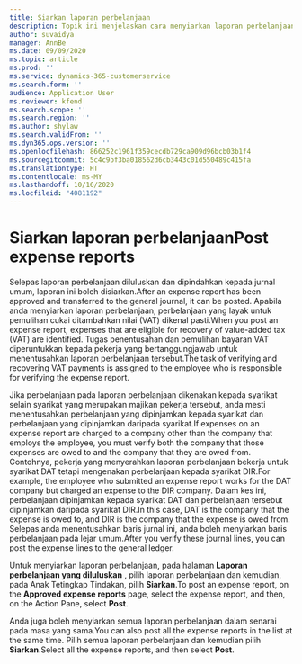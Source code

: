 ```yaml
---
title: Siarkan laporan perbelanjaan
description: Topik ini menjelaskan cara menyiarkan laporan perbelanjaan.
author: suvaidya
manager: AnnBe
ms.date: 09/09/2020
ms.topic: article
ms.prod: ''
ms.service: dynamics-365-customerservice
ms.search.form: ''
audience: Application User
ms.reviewer: kfend
ms.search.scope: ''
ms.search.region: ''
ms.author: shylaw
ms.search.validFrom: ''
ms.dyn365.ops.version: ''
ms.openlocfilehash: 866252c1961f359cecdb729ca909d96bcb03b1f4
ms.sourcegitcommit: 5c4c9bf3ba018562d6cb3443c01d550489c415fa
ms.translationtype: HT
ms.contentlocale: ms-MY
ms.lasthandoff: 10/16/2020
ms.locfileid: "4081192"
---
```

# <a name="post-expense-reports"></a><span data-ttu-id="1ab5e-103">Siarkan laporan perbelanjaan</span><span class="sxs-lookup"><span data-stu-id="1ab5e-103">Post expense reports</span></span>

<span data-ttu-id="1ab5e-104">Selepas laporan perbelanjaan diluluskan dan dipindahkan kepada jurnal umum, laporan ini boleh disiarkan.</span><span class="sxs-lookup"><span data-stu-id="1ab5e-104">After an expense report has been approved and transferred to the general journal, it can be posted.</span></span> <span data-ttu-id="1ab5e-105">Apabila anda menyiarkan laporan perbelanjaan, perbelanjaan yang layak untuk pemulihan cukai ditambahkan nilai (VAT) dikenal pasti.</span><span class="sxs-lookup"><span data-stu-id="1ab5e-105">When you post an expense report, expenses that are eligible for recovery of value-added tax (VAT) are identified.</span></span> <span data-ttu-id="1ab5e-106">Tugas penentusahan dan pemulihan bayaran VAT diperuntukkan kepada pekerja yang bertanggungjawab untuk menentusahkan laporan perbelanjaan tersebut.</span><span class="sxs-lookup"><span data-stu-id="1ab5e-106">The task of verifying and recovering VAT payments is assigned to the employee who is responsible for verifying the expense report.</span></span>

<span data-ttu-id="1ab5e-107">Jika perbelanjaan pada laporan perbelanjaan dikenakan kepada syarikat selain syarikat yang merupakan majikan pekerja tersebut, anda mesti menentusahkan perbelanjaan yang dipinjamkan kepada syarikat dan perbelanjaan yang dipinjamkan daripada syarikat.</span><span class="sxs-lookup"><span data-stu-id="1ab5e-107">If expenses on an expense report are charged to a company other than the company that employs the employee, you must verify both the company that those expenses are owed to and the company that they are owed from.</span></span> <span data-ttu-id="1ab5e-108">Contohnya, pekerja yang menyerahkan laporan perbelanjaan bekerja untuk syarikat DAT tetapi mengenakan perbelanjaan kepada syarikat DIR.</span><span class="sxs-lookup"><span data-stu-id="1ab5e-108">For example, the employee who submitted an expense report works for the DAT company but charged an expense to the DIR company.</span></span> <span data-ttu-id="1ab5e-109">Dalam kes ini, perbelanjaan dipinjamkan kepada syarikat DAT dan perbelanjaan tersebut dipinjamkan daripada syarikat DIR.</span><span class="sxs-lookup"><span data-stu-id="1ab5e-109">In this case, DAT is the company that the expense is owed to, and DIR is the company that the expense is owed from.</span></span> <span data-ttu-id="1ab5e-110">Selepas anda menentusahkan baris jurnal ini, anda boleh menyiarkan baris perbelanjaan pada lejar umum.</span><span class="sxs-lookup"><span data-stu-id="1ab5e-110">After you verify these journal lines, you can post the expense lines to the general ledger.</span></span>

<span data-ttu-id="1ab5e-111">Untuk menyiarkan laporan perbelanjaan, pada halaman **Laporan perbelanjaan yang diluluskan** , pilih laporan perbelanjaan dan kemudian, pada Anak Tetingkap Tindakan, pilih **Siarkan**.</span><span class="sxs-lookup"><span data-stu-id="1ab5e-111">To post an expense report, on the **Approved expense reports** page, select the expense report, and then, on the Action Pane, select **Post**.</span></span>

<span data-ttu-id="1ab5e-112">Anda juga boleh menyiarkan semua laporan perbelanjaan dalam senarai pada masa yang sama.</span><span class="sxs-lookup"><span data-stu-id="1ab5e-112">You can also post all the expense reports in the list at the same time.</span></span> <span data-ttu-id="1ab5e-113">Pilih semua laporan perbelanjaan dan kemudian pilih **Siarkan**.</span><span class="sxs-lookup"><span data-stu-id="1ab5e-113">Select all the expense reports, and then select **Post**.</span></span>
